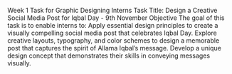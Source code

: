 Week 1 Task for Graphic Designing Interns
Task Title: Design a Creative Social Media Post for Iqbal Day - 9th November
Objective
The goal of this task is to enable interns to:
Apply essential design principles to create a visually compelling social media post that celebrates Iqbal Day.
Explore creative layouts, typography, and color schemes to design a memorable post that captures the spirit of Allama Iqbal’s message.
Develop a unique design concept that demonstrates their skills in conveying messages visually.

